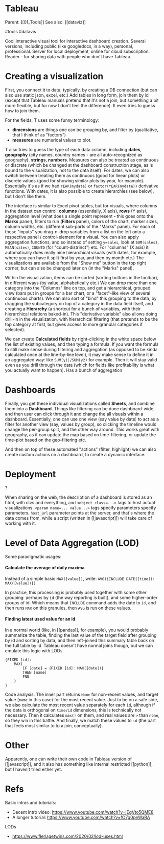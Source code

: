 # Tableau

Parent: [[01_Tools]]
See also: [[dataviz]]

#tools #datavis


Cool interactive visual tool for interactive dashboard creation. Several versions, including public (like googledocs, in a way), personal, professional. Server for local deployment, online for cloud subscription. Reader - for sharing data with people who don't have Tableau.

# Creating a visualization

First, you connect it to data; typically, by creating a DB connection (but can also use static json, excel, etc.) Add tables in long form, join them by id (except that Tableau manuals pretend that it's not a join, but something a bit more flexible, but for now I don't feel the difference). It even tries to guess how to join them. 

For the fields, T uses some funny terminology:
* **dimensions** are things one can be grouping by, and filter by (qualitative, that I think of as "factors")
* **measures**  are numerical values to plot.

T also tries to guess the type of each data column, including **dates**, **geography** (city names, country names - are all auto-recognized as geography), **strings**, **numbers**.  Measures can also be treated as continuous or discrete (which be changed at the dashboard construction stage, as is bound to the visualization, not to the data itself). For dates, we can also switch between treating them as continuous (good for linear plots) or discrete values (good for showing similar plots by year, for example). Essentially it's as if we had `YEAR(mydate)` or `factor(YEAR(mydate))` derivative functions. With dates, it is also possible to create hierarchies (see below), but I don't like them.

The interface is similar to Excel pivot tables, but for visuals, where columns in the dataset can control: **columns** (essentially, X axis), **rows** (Y axis), aggregation level (what does a single point represent - this goes onto the **Marks** panel), filters to run (**Filters** panel), colors of the chart, marker sizes, column widths, etc. (different sub-parts of the "Marks" panel). For each of these "inputs" you drag-n-drop variables from a list on the left onto a respective panel / control-element for a visual. You can also apply aggregation functions, and so instead of setting `y=sales`, look at `SUM(sales)`, `MEAN(sales)`, `COUNTD` (for "count-distrinct") etc. For "columns" (X axis) it automatically does really nice hierarchical visuals (with dates, for example, where you can have it split first by year, and then by month etc.) The visualizations are available from the "Show me" button in the top right corner, but can also be changed later on (in the "Marks" panel).

Within the visualization, items can be sorted (sorting buttons in the toolbar), in different ways (by value, alphabetically etc.) We can drop more than one category into the "Columns" line on top, and get a hierarchical, grouped view (bars put in groups for a bar chart, or a "facet"-like view of several continuous charts). We can also sort of "bind" this grouping to the data, by dragging the subcategory on top of a category in the data field itself, and creating a **Hierarchy** (a shortcut for a bunch of variables, with their hierarchical relations baked-in). This "derivative variable" also allows doing drill-in in the visualization, with hierarchical filtering (that pretends to be the top category at first, but gives access to more granular categories if selected).

We can create **Calculated fields** by right-clicking in the white space below the list of existing values, and then typing a formula. If you want the formula to still make sense during filtering and aggregation (as opposed to be kinda calculated once at the line-by-line level), it may make sense to define it in an aggregated way: like `SUM(y1)/SUM(y2)` for example. Then it will stay valid even as you drill through the data (which for fields like profitability is what you actually want to happen). Has a bunch of aggregation 

# Dashboards

Finally, you get these individual visualizations called **Sheets**, and combine them into a **Dashboard**. Things like filtering can be done dashboard-wide, and then  user can click through it and change the all visuals within a dashboard. Essentially, one can use  one view (say value by date) to act as a filter for another view (say, values by group), so clicking the timeline would change the per-group split, and the other way around. This works great with geography, as it can update the map based on time-filtering, or update the time-plot based on the geo-filtering etc.

And then on top of these automated "actions" (filter, highlight) we can also create custom actions on a dashboard, to create a dynamic interface.

# Deployment

?

When sharing on the web, the description of a dashboard is stored as an html, with divs and everything, and  `<object class=...>`  tags to host actual visualizations. `<param name=... value...>` tags specify parameters specify parameters. `host_url` parameter points at the server, and that's where the data comes from, while a script (written in [[javascript]]) will take care of working with it.

# Level of Data Aggregation (LOD)

Some paradigmatic usages:

#### Calculate the average of daily maxima

Instead of a simple basic `MAX([value])`, write: `AVG({INCLUDE DATE([time]): MAX([value])})`

In practice, this processing is probably used together with some other grouping: perhaps by `id` (the way reporting is built), and some higher-order groups of id. Which means that `INCLUDE` command adds the date to `id`, and then runs `MAX` on this granules, then `AVG` is run on these values.

#### Finding latest used value for an id

In a normal world (like, in [[pandas]], for example), you would probably summarize the table, finding the last value of the target field after grouping by id and sorting by data, and then left-joined this summary table back on the full table by id. Tableau doesn't have normal joins though, but we can emulate this logic with LODs. 

```
{FIXED [id]: 
    MAX(
        IF [date] = {FIXED [id]: MAX([date])} 
        THEN [name]
        END
    )
}
```
Code analysis: The inner part returns `None` for non-recent values, and target value (`name` in this case) for the most recent value. Just to be on a safe side, we also calculate the most recent value separately for each `id`, although if the data is orthogonal on `time/id` dimensions, this is technically not necessary. Then it calculates `max()` on them, and real values are `>` than `none`, so they win in this battle. And finally, we match these values to `id` (the part that feels most similar to to a join, conceptually).

# Other

Apparently, one can write their own code in Tableau version of [[javascript]], and it also has something like internal restricted [[python]], but I haven't tried either yet.

# Refs

Basic intros and tutorials:
* Decent intro video: https://www.youtube.com/watch?v=jEgVto5QME8
* A longer tutorial: https://www.youtube.com/watch?v=fO7g0pnWaRA

LODs
* https://www.flerlagetwins.com/2020/02/lod-uses.html